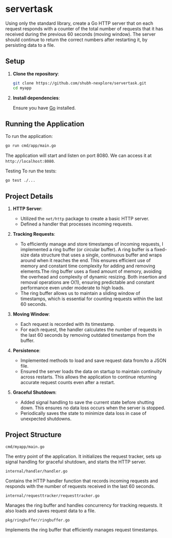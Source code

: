 # servertask
Using only the standard library, create a Go HTTP server that on each request responds with a counter of the total number of requests that it has received during the previous 60 seconds (moving window). The server should continue to return the correct numbers after restarting it, by persisting data to a file.


## Setup

1. **Clone the repository**:

    ```sh
    git clone https://github.com/shubh-nexplore/servertask.git
    cd myapp
    ```

2. **Install dependencies**:

    Ensure you have [Go](https://golang.org/dl/) installed.
   
## Running the Application

To run the application:

```sh
go run cmd/app/main.go
```

The application will start and listen on port 8080. We can access it at `http://localhost:8080`.

Testing
To run the tests:

```
go test ./...
```

## Project Details

1. **HTTP Server**:
    - Utilized the `net/http` package to create a basic HTTP server.
    - Defined a handler that processes incoming requests.

2. **Tracking Requests**:
    - To efficiently manage and store timestamps of incoming requests, I implemented a ring buffer (or circular buffer). A ring buffer is a fixed-size data structure that uses a single, continuous buffer and wraps around when it reaches the end. This ensures efficient use of memory and constant time complexity for adding and removing elements.The ring buffer uses a fixed amount of memory, avoiding the overhead and complexity of dynamic resizing. Both insertion and removal operations are O(1), ensuring predictable and constant performance even under moderate to high loads.
    - The ring buffer allows us to maintain a sliding window of timestamps, which is essential for counting requests within the last 60 seconds.

3. **Moving Window**:
    - Each request is recorded with its timestamp.
    - For each request, the handler calculates the number of requests in the last 60 seconds by removing outdated timestamps from the buffer.

4. **Persistence**:
    - Implemented methods to load and save request data from/to a JSON file.
    - Ensured the server loads the data on startup to maintain continuity across restarts. This allows the application to continue returning accurate request counts even after a restart.

5. **Graceful Shutdown**:
    - Added signal handling to save the current state before shutting down. This ensures no data loss occurs when the server is stopped.
    - Periodically saves the state to minimize data loss in case of unexpected shutdowns.


## Project Structure

`cmd/myapp/main.go`

The entry point of the application. It initializes the request tracker, sets up signal handling for graceful shutdown, and starts the HTTP server.

`internal/handler/handler.go`

Contains the HTTP handler function that records incoming requests and responds with the number of requests received in the last 60 seconds.

`internal/requesttracker/requesttracker.go`

Manages the ring buffer and handles concurrency for tracking requests. It also loads and saves request data to a file.

`pkg/ringbuffer/ringbuffer.go`

Implements the ring buffer that efficiently manages request timestamps.
